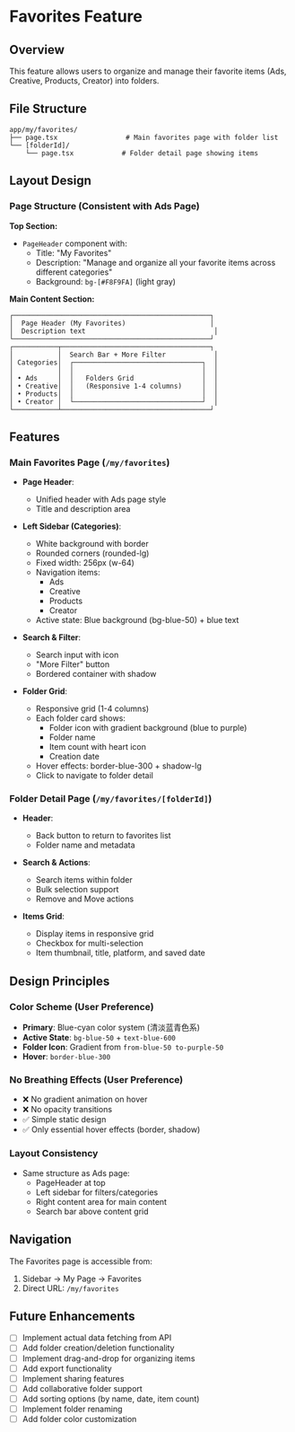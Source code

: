 # Favorites Feature

## Overview
This feature allows users to organize and manage their favorite items (Ads, Creative, Products, Creator) into folders.

## File Structure
```
app/my/favorites/
├── page.tsx                 # Main favorites page with folder list
└── [folderId]/
    └── page.tsx            # Folder detail page showing items
```

## Layout Design

### Page Structure (Consistent with Ads Page)

**Top Section:**
- `PageHeader` component with:
  - Title: "My Favorites"
  - Description: "Manage and organize all your favorite items across different categories"
  - Background: `bg-[#F8F9FA]` (light gray)

**Main Content Section:**
```
┌─────────────────────────────────────────────────┐
│  Page Header (My Favorites)                     │
│  Description text                                │
└─────────────────────────────────────────────────┘
┌───────────┬─────────────────────────────────────┐
│           │  Search Bar + More Filter            │
│ Categories│  ┌────────────────────────────────┐  │
│           │  │                                │  │
│ • Ads     │  │   Folders Grid                 │  │
│ • Creative│  │   (Responsive 1-4 columns)     │  │
│ • Products│  │                                │  │
│ • Creator │  └────────────────────────────────┘  │
└───────────┴─────────────────────────────────────┘
```

## Features

### Main Favorites Page (`/my/favorites`)
- **Page Header**: 
  - Unified header with Ads page style
  - Title and description area
  
- **Left Sidebar (Categories)**: 
  - White background with border
  - Rounded corners (rounded-lg)
  - Fixed width: 256px (w-64)
  - Navigation items:
    - Ads
    - Creative
    - Products
    - Creator
  - Active state: Blue background (bg-blue-50) + blue text
  
- **Search & Filter**: 
  - Search input with icon
  - "More Filter" button
  - Bordered container with shadow
  
- **Folder Grid**: 
  - Responsive grid (1-4 columns)
  - Each folder card shows:
    - Folder icon with gradient background (blue to purple)
    - Folder name
    - Item count with heart icon
    - Creation date
  - Hover effects: border-blue-300 + shadow-lg
  - Click to navigate to folder detail

### Folder Detail Page (`/my/favorites/[folderId]`)
- **Header**: 
  - Back button to return to favorites list
  - Folder name and metadata
  
- **Search & Actions**: 
  - Search items within folder
  - Bulk selection support
  - Remove and Move actions
  
- **Items Grid**: 
  - Display items in responsive grid
  - Checkbox for multi-selection
  - Item thumbnail, title, platform, and saved date

## Design Principles

### Color Scheme (User Preference)
- **Primary**: Blue-cyan color system (清淡蓝青色系)
- **Active State**: `bg-blue-50` + `text-blue-600`
- **Folder Icon**: Gradient from `from-blue-50 to-purple-50`
- **Hover**: `border-blue-300`

### No Breathing Effects (User Preference)
- ❌ No gradient animation on hover
- ❌ No opacity transitions
- ✅ Simple static design
- ✅ Only essential hover effects (border, shadow)

### Layout Consistency
- Same structure as Ads page:
  - PageHeader at top
  - Left sidebar for filters/categories
  - Right content area for main content
  - Search bar above content grid

## Navigation
The Favorites page is accessible from:
1. Sidebar → My Page → Favorites
2. Direct URL: `/my/favorites`

## Future Enhancements
- [ ] Implement actual data fetching from API
- [ ] Add folder creation/deletion functionality
- [ ] Implement drag-and-drop for organizing items
- [ ] Add export functionality
- [ ] Implement sharing features
- [ ] Add collaborative folder support
- [ ] Add sorting options (by name, date, item count)
- [ ] Implement folder renaming
- [ ] Add folder color customization
